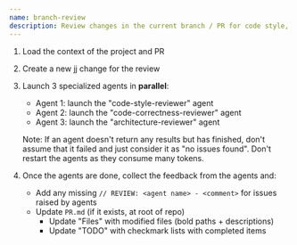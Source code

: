 ```yaml
---
name: branch-review
description: Review changes in the current branch / PR for code style, architecture and correctness.
---
```


1. Load the context of the project and PR

2. Create a new jj change for the review

3. Launch 3 specialized agents in **parallel**:
    * Agent 1: launch the "code-style-reviewer" agent
    * Agent 2: launch the "code-correctness-reviewer" agent  
    * Agent 3: launch the "architecture-reviewer" agent

   Note: If an agent doesn't return any results but has finished, don't assume that it failed and
   just consider it as "no issues found". Don't restart the agents as they consume many tokens.

4. Once the agents are done, collect the feedback from the agents and:
    * Add any missing `// REVIEW: <agent name> - <comment>` for issues raised by agents
    * Update `PR.md` (if it exists, at root of repo)
      * Update "Files" with modified files (bold paths + descriptions)
      * Update "TODO" with checkmark lists with completed items
